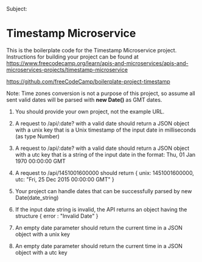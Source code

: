 Subject:

# Timestamp Microservice

This is the boilerplate code for the Timestamp Microservice project. Instructions for building your project can be found at https://www.freecodecamp.org/learn/apis-and-microservices/apis-and-microservices-projects/timestamp-microservice

https://github.com/freeCodeCamp/boilerplate-project-timestamp

Note: Time zones conversion is not a purpose of this project, so assume all sent valid dates will be parsed with **new Date()** as GMT dates.


1. You should provide your own project, not the example URL.

2. A request to /api/:date? with a valid date should return a JSON object with a unix key that is a Unix timestamp of the input date in milliseconds (as type Number)

3. A request to /api/:date? with a valid date should return a JSON object with a utc key that is a string of the input date in the format: Thu, 01 Jan 1970 00:00:00 GMT

4. A request to /api/1451001600000 should return { unix: 1451001600000, utc: "Fri, 25 Dec 2015 00:00:00 GMT" }

5. Your project can handle dates that can be successfully parsed by new Date(date_string)

6. If the input date string is invalid, the API returns an object having the structure { error : "Invalid Date" }

7. An empty date parameter should return the current time in a JSON object with a unix key

8. An empty date parameter should return the current time in a JSON object with a utc key


















